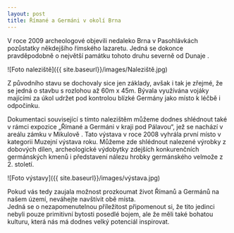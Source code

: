 ```yaml
---
layout: post
title: Římané a Germáni v okolí Brna
---
```



V roce 2009 archeologové objevili nedaleko Brna v Pasohlávkách pozůstatky někdejšího římského lazaretu. Jedná se dokonce pravděpodobně 
o největší památku tohoto druhu severně od Dunaje . 

![Foto naleziště]({{ site.baseurl}}/images/Naleziště.jpg)

Z původního stavu se dochovaly sice jen základy, avšak i tak je zřejmé, že se jedná o stavbu s rozlohou až 60m x 45m. 
Bývala využívána vojáky majícími za úkol udržet pod kontrolou blízké Germány jako místo k léčbě i odpočinku.

Dokumentaci související s tímto nalezištěm můžeme dodnes shlédnout také v rámci expozice „Římané a Germáni v kraji pod Pálavou“, 
jež se nachází v areálu zámku v Mikulově . Tato výstava v roce 2008 vyhrála první místo v kategorii Muzejní výstava roku. 
Můžeme zde shlédnout nalezené výrobky z dobových dílen, archeologické výdobytky zdejších konkurenčních germánských kmenů i představení 
nálezu hrobky germánského velmože z 2. století. 

![Foto výstavy]({{ site.baseurl}}/images/výstava.jpg)

Pokud vás tedy zaujala možnost prozkoumat život Římanů a Germánů na našem území, neváhejte navštívit obě místa.  
Jedná se o nezapomenutelnou příležitost připomenout si, že tito jedinci nebyli pouze primitivní bytosti posedlé bojem, 
ale že měli také bohatou kulturu, která nás má dodnes velký potenciál inspirovat.


